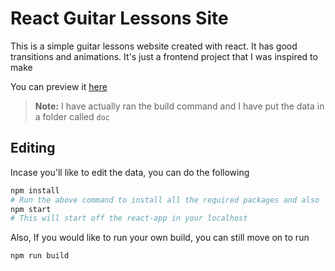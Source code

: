 # React Guitar Lessons Site

This is a simple guitar lessons website created with react. It has good
transitions and animations. It's just a frontend project that I was inspired to
make

You can preview it [here](https://guitar-lessons-page.vercel.app/)

> **Note:** I have actually ran the build command and I have put the data in a
> folder called `doc`

## Editing

Incase you'll like to edit the data, you can do the following

```sh
npm install
# Run the above command to install all the required packages and also
npm start
# This will start off the react-app in your localhost
```

Also, If you would like to run your own build, you can still move on to run

`npm run build`
